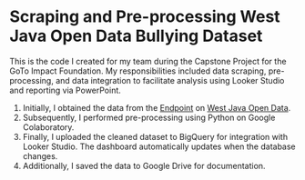 # Scraping and Pre-processing West Java Open Data Bullying Dataset

This is the code I created for my team during the Capstone Project for the GoTo Impact Foundation. My responsibilities included data scraping, pre-processing, and data integration to facilitate analysis using Looker Studio and reporting via PowerPoint.

1. Initially, I obtained the data from the [Endpoint](https://data.jabarprov.go.id/api-backend/bigdata/dp3akb/od_15436_jml_korban_kekerasan__tingkat_pendidikan_jk_kabupatenk/doc) on [West Java Open Data](https://data.jabarprov.go.id/).
2. Subsequently, I performed pre-processing using Python on Google Colaboratory.
3. Finally, I uploaded the cleaned dataset to BigQuery for integration with Looker Studio. The dashboard automatically updates when the database changes.
4. Additionally, I saved the data to Google Drive for documentation.
